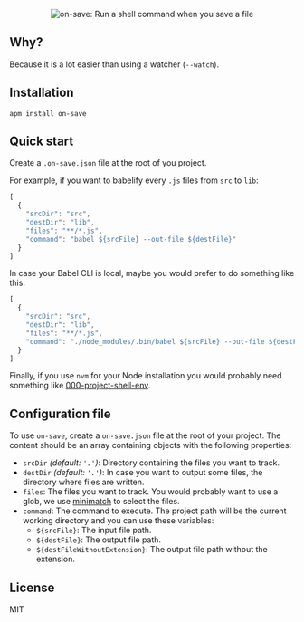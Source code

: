 <p align="center">
  <img src="https://s3.amazonaws.com/on-save/on-save-logo-with-tagline.svg" alt="on-save: Run a shell command when you save a file" />
</p>

## Why?

Because it is a lot easier than using a watcher (`--watch`).

## Installation

```
apm install on-save
```

## Quick start

Create a `.on-save.json` file at the root of you project.

For example, if you want to babelify every `.js` files from `src` to `lib`:

```javascript
[
  {
    "srcDir": "src",
    "destDir": "lib",
    "files": "**/*.js",
    "command": "babel ${srcFile} --out-file ${destFile}"
  }
]
```

In case your Babel CLI is local, maybe you would prefer to do something like this:

```javascript
[
  {
    "srcDir": "src",
    "destDir": "lib",
    "files": "**/*.js",
    "command": "./node_modules/.bin/babel ${srcFile} --out-file ${destFile}"
  }
]
```

Finally, if you use `nvm` for your Node installation you would probably need something like [000-project-shell-env](https://atom.io/packages/000-project-shell-env).

## Configuration file

To use `on-save`, create a `on-save.json` file at the root of your project. The content should be an array containing objects with the following properties:

- `srcDir` *(default: `'.'`)*: Directory containing the files you want to track.
- `destDir` *(default: `'.'`)*: In case you want to output some files, the directory where files are written.
- `files`: The files you want to track. You would probably want to use a glob, we use [minimatch](https://github.com/isaacs/minimatch) to select the files.
- `command`: The command to execute. The project path will be the current working directory and you can use these variables:
  - `${srcFile}`: The input file path.
  - `${destFile}`: The output file path.
  - `${destFileWithoutExtension}`: The output file path without the extension.

## License

MIT
